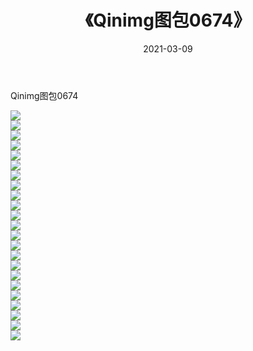 ﻿---
layout: post
title:  《Qinimg图包0674》
date:   2021-03-09
img: http://imgx.orgx.ga/Qinimg图包/Qinimg图包0674/000.jpg
categories: [美女, 清纯, 唯美]
---

Qinimg图包0674

 ![](http://imgx.orgx.ga/Qinimg图包/Qinimg图包0674/001.jpg) <br>![](http://imgx.orgx.ga/Qinimg图包/Qinimg图包0674/002.jpg) <br>![](http://imgx.orgx.ga/Qinimg图包/Qinimg图包0674/003.jpg) <br>![](http://imgx.orgx.ga/Qinimg图包/Qinimg图包0674/004.jpg) <br>![](http://imgx.orgx.ga/Qinimg图包/Qinimg图包0674/005.jpg) <br>![](http://imgx.orgx.ga/Qinimg图包/Qinimg图包0674/006.jpg) <br>![](http://imgx.orgx.ga/Qinimg图包/Qinimg图包0674/007.jpg) <br>![](http://imgx.orgx.ga/Qinimg图包/Qinimg图包0674/008.jpg) <br>![](http://imgx.orgx.ga/Qinimg图包/Qinimg图包0674/009.jpg) <br>![](http://imgx.orgx.ga/Qinimg图包/Qinimg图包0674/010.jpg) <br>![](http://imgx.orgx.ga/Qinimg图包/Qinimg图包0674/011.jpg) <br>![](http://imgx.orgx.ga/Qinimg图包/Qinimg图包0674/012.jpg) <br>![](http://imgx.orgx.ga/Qinimg图包/Qinimg图包0674/013.jpg) <br>![](http://imgx.orgx.ga/Qinimg图包/Qinimg图包0674/014.jpg) <br>![](http://imgx.orgx.ga/Qinimg图包/Qinimg图包0674/015.jpg) <br>![](http://imgx.orgx.ga/Qinimg图包/Qinimg图包0674/016.jpg) <br>![](http://imgx.orgx.ga/Qinimg图包/Qinimg图包0674/017.jpg) <br>![](http://imgx.orgx.ga/Qinimg图包/Qinimg图包0674/018.jpg) <br>![](http://imgx.orgx.ga/Qinimg图包/Qinimg图包0674/019.jpg) <br>![](http://imgx.orgx.ga/Qinimg图包/Qinimg图包0674/020.jpg) <br>![](http://imgx.orgx.ga/Qinimg图包/Qinimg图包0674/021.jpg) <br>![](http://imgx.orgx.ga/Qinimg图包/Qinimg图包0674/022.jpg) <br>![](http://imgx.orgx.ga/Qinimg图包/Qinimg图包0674/023.jpg) <br>
